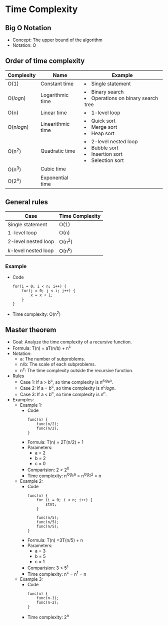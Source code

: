# Time Complexity

## Big O Notation
- Concept: The upper bound of the algorithm
- Notation: O

## Order of time complexity

| Complexity | Name | Example |
|----|----|----|
| O(1) | Constant time | <li>Single statement |
| O(*log*n) | Logarithmic time | <li>Binary search<li>Operations on binary search tree |
| O(n) | Linear time | <li>1-level loop |
| O(n*log*n) | Linearithmic time | <li>Quick sort<li>Merge sort<li>Heap sort |
| O(n<sup>2</sup>) | Quadratic time | <li>2-level nested loop<li>Bubble sort<li>Insertion sort<li>Selection sort |
| O(n<sup>3</sup>) | Cubic time | | 
| O(2<sup>n</sup>) | Exponential time | |
  
## General rules

| Case | Time Complexity |
|----|----|
| Single statement | O(1) |
| 1-level loop | O(n) |
| 2-level nested loop | O(n<sup>2</sup>) |
| k-level nested loop | O(n<sup>k</sup>) |

### Example
- Code
  ```
  for(i = 0; i < n; i++) {
      for(j = 0; j < i; j++) {
          x = x + 1;
      }
  }
  ```
- Time complexity: O(n<sup>2</sup>)

## Master theorem
- Goal: Analyze the time complexity of a recursive function.
- Formula: T(n) = aT(n/b) + n<sup>c</sup>
- Notation:
   - a: The number of subproblems.
   - n/b: The scale of each subproblems.
   - n<sup>c</sup>: The time complexity outside the recursive function.
- Rules
   - Case 1: If a > b<sup>c</sup>, so time complexity is n<sup><i>log</i><sub>b</sub>a</sup>.
   - Case 2: If a = b<sup>c</sup>, so time complexity is n<sup>c</sup><i>log</i>n.
   - Case 3: If a < b<sup>c</sup>, so time complexity is n<sup>c</sup>.
- Examples:
   - Example 1:
      - Code
        ```
        func(n) {
            func(n/2);
            func(n/2);
        }
      - Formula: T(n) = 2T(n/2) + 1
      - Parameters:
         - a = 2
         - b = 2
         - c = 0
      - Comparision: 2 > 2<sup>0</sup>
      - Time complexity: n<sup><i>log</i><sub>b</sub>a</sup> = n<sup><i>log</i><sub>2</sub>2</sup> = n 
   - Example 2:
      - Code
        ```
        func(n) {
            for (i = 0; i < n; i++) {
                stmt;
            }
        
            func(n/5);
            func(n/5);
            func(n/5);
        }
      - Formula: T(n) =3T(n/5) + n
      - Parameters:
         - a = 3
         - b = 5
         - c = 1
      - Comparision: 3 < 5<sup>1</sup>
      - Time complexity: n<sup>c</sup> = n<sup>1</sup> = n
   - Example 3:
      - Code
        ```
        func(n) {
            func(n-1);
            func(n-2);
        }
      - Time complexity: 2<sup>n</sup>
        

    
